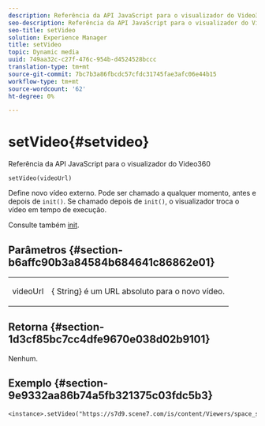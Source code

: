 ```yaml
---
description: Referência da API JavaScript para o visualizador do Video360
seo-description: Referência da API JavaScript para o visualizador do Video360
seo-title: setVideo
solution: Experience Manager
title: setVideo
topic: Dynamic media
uuid: 749aa32c-c27f-476c-954b-d4524528bccc
translation-type: tm+mt
source-git-commit: 7bc7b3a86fbcdc57cfdc31745fae3afc06e44b15
workflow-type: tm+mt
source-wordcount: '62'
ht-degree: 0%

---
```



# setVideo{#setvideo}

Referência da API JavaScript para o visualizador do Video360

`setVideo(videoUrl)`

Define novo vídeo externo. Pode ser chamado a qualquer momento, antes e depois de `init()`. Se chamado depois de `init()`, o visualizador troca o vídeo em tempo de execução.

Consulte também [init](../../../c-html5-s7-aem-asset-viewers/c-html5-video-reference/c-html5-video-viewer-20-javascriptapiref/r-html5-video-viewer-20-javascriptapiref-init.md#reference-3b570ba8b35045d6b30fb178c21a66c6).

## Parâmetros {#section-b6affc90b3a84584b684641c86862e01}

<table id="table_896DFF34A68A403DB93A6D597461A573"> 
 <tbody> 
  <tr> 
   <td colname="col1"> <p> <span class="codeph"> videoUrl  </span> </p> </td> 
   <td colname="col2"> <p>{<span class="codeph"> String</span>} é um URL absoluto para o novo vídeo. </p> </td> 
  </tr> 
 </tbody> 
</table>

## Retorna {#section-1d3cf85bc7cc4dfe9670e038d02b9101}

Nenhum.

## Exemplo {#section-9e9332aa86b74a5fb321375c03fdc5b3}

```
<instance>.setVideo("https://s7d9.scene7.com/is/content/Viewers/space_station_360")
```


